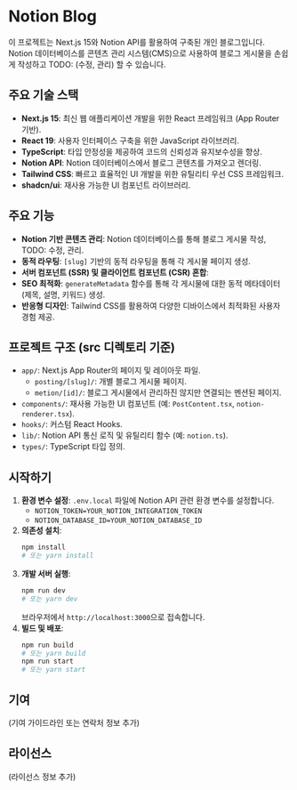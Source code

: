 # Notion Blog

이 프로젝트는 Next.js 15와 Notion API를 활용하여 구축된 개인 블로그입니다. Notion 데이터베이스를 콘텐츠 관리 시스템(CMS)으로 사용하여 블로그 게시물을 손쉽게 작성하고 TODO: (수정, 관리) 할 수 있습니다.

## 주요 기술 스택

*   **Next.js 15**: 최신 웹 애플리케이션 개발을 위한 React 프레임워크 (App Router 기반).
*   **React 19**: 사용자 인터페이스 구축을 위한 JavaScript 라이브러리.
*   **TypeScript**: 타입 안정성을 제공하여 코드의 신뢰성과 유지보수성을 향상.
*   **Notion API**: Notion 데이터베이스에서 블로그 콘텐츠를 가져오고 렌더링.
*   **Tailwind CSS**: 빠르고 효율적인 UI 개발을 위한 유틸리티 우선 CSS 프레임워크.
*   **shadcn/ui**: 재사용 가능한 UI 컴포넌트 라이브러리.

## 주요 기능

*   **Notion 기반 콘텐츠 관리**: Notion 데이터베이스를 통해 블로그 게시물 작성, TODO: 수정, 관리.
*   **동적 라우팅**: `[slug]` 기반의 동적 라우팅을 통해 각 게시물 페이지 생성.
*   **서버 컴포넌트 (SSR) 및 클라이언트 컴포넌트 (CSR) 혼합**:
*   **SEO 최적화**: `generateMetadata` 함수를 통해 각 게시물에 대한 동적 메타데이터(제목, 설명, 키워드) 생성.
*   **반응형 디자인**: Tailwind CSS를 활용하여 다양한 디바이스에서 최적화된 사용자 경험 제공.

## 프로젝트 구조 (src 디렉토리 기준)

*   `app/`: Next.js App Router의 페이지 및 레이아웃 파일.
    *   `posting/[slug]/`: 개별 블로그 게시물 페이지.
    *   `metion/[id]/`: 블로그 게시물에서 관리하진 않지만 연결되는 멘션된 페이지.
*   `components/`: 재사용 가능한 UI 컴포넌트 (예: `PostContent.tsx`, `notion-renderer.tsx`).
*   `hooks/`: 커스텀 React Hooks.
*   `lib/`: Notion API 통신 로직 및 유틸리티 함수 (예: `notion.ts`).
*   `types/`: TypeScript 타입 정의.

## 시작하기

1.  **환경 변수 설정**: `.env.local` 파일에 Notion API 관련 환경 변수를 설정합니다.
    *   `NOTION_TOKEN=YOUR_NOTION_INTEGRATION_TOKEN`
    *   `NOTION_DATABASE_ID=YOUR_NOTION_DATABASE_ID`
2.  **의존성 설치**: 
    ```bash
    npm install
    # 또는 yarn install
    ```
3.  **개발 서버 실행**: 
    ```bash
    npm run dev
    # 또는 yarn dev
    ```
    브라우저에서 `http://localhost:3000`으로 접속합니다.
4.  **빌드 및 배포**: 
    ```bash
    npm run build
    # 또는 yarn build
    npm run start
    # 또는 yarn start
    ```

## 기여

(기여 가이드라인 또는 연락처 정보 추가)

## 라이선스

(라이선스 정보 추가)